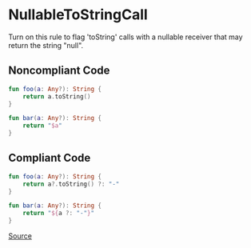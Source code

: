 # NullableToStringCall

Turn on this rule to flag 'toString' calls with a nullable receiver that may return the string "null".

## Noncompliant Code

```kotlin
fun foo(a: Any?): String {
    return a.toString()
}

fun bar(a: Any?): String {
    return "$a"
}
```
## Compliant Code

```kotlin
fun foo(a: Any?): String {
    return a?.toString() ?: "-"
}

fun bar(a: Any?): String {
    return "${a ?: "-"}"
}
```

[Source](https://detekt.github.io/detekt/potential-bugs.html#nullabletostringcall)
